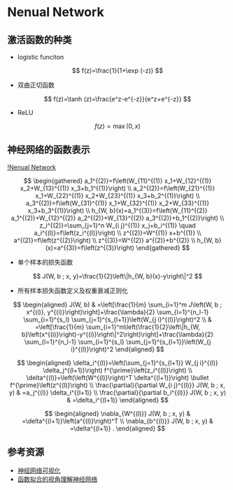 # Nenual Network

## 激活函数的种类

- logistic funciton

$$
f(z)=\frac{1}{1+\exp (-z)}
$$

- 双曲正切函数

$$
f(z)=\tanh (z)=\frac{e^z-e^{-z}}{e^z+e^{-z}}
$$

- ReLU

$$
f(z)=\max (0, x)
$$


## 神经网络的函数表示

[!Nenual Network](./nn.png)

$$
\begin{gathered}
a_1^{(2)}=f\left(W_{11}^{(1)} x_1+W_{12}^{(1)} x_2+W_{13}^{(1)} x_3+b_1^{(1)}\right) \\
a_2^{(2)}=f\left(W_{21}^{(1)} x_1+W_{22}^{(1)} x_2+W_{23}^{(1)} x_3+b_2^{(1)}\right) \\
a_3^{(2)}=f\left(W_{31}^{(1)} x_1+W_{32}^{(1)} x_2+W_{33}^{(1)} x_3+b_3^{(1)}\right) \\
h_{W, b}(x)=a_1^{(3)}=f\left(W_{11}^{(2)} a_1^{(2)}+W_{12}^{(2)} a_2^{(2)}+W_{13}^{(2)} a_3^{(2)}+b_1^{(2)}\right) \\
z_i^{(2)}=\sum_{j=1}^n W_{i j}^{(1)} x_j+b_i^{(1)} \quad a_i^{(l)}=f\left(z_i^{(l)}\right) \\
z^{(2)}=W^{(1)} x+b^{(1)} \\
a^{(2)}=f\left(z^{(2)}\right) \\
z^{(3)}=W^{(2)} a^{(2)}+b^{(2)} \\
h_{W, b}(x)=a^{(3)}=f\left(z^{(3)}\right)
\end{gathered}
$$

- 单个样本的损失函数

$$
J(W, b ; x, y)=\frac{1}{2}\left\|h_{W, b}(x)-y\right\|^2
$$

- 所有样本损失函数定义及权重衰减正则化

$$
\begin{aligned}
J(W, b) & =\left[\frac{1}{m} \sum_{i=1}^m J\left(W, b ; x^{(i)}, y^{(i)}\right)\right]+\frac{\lambda}{2} \sum_{l=1}^{n_l-1} \sum_{i=1}^{s_l} \sum_{j=1}^{s_{l+1}}\left(W_{j i}^{(l)}\right)^2 \\
& =\left[\frac{1}{m} \sum_{i=1}^m\left(\frac{1}{2}\left\|h_{W, b}\left(x^{(i)}\right)-y^{(i)}\right\|^2\right)\right]+\frac{\lambda}{2} \sum_{l=1}^{n_l-1} \sum_{i=1}^{s_l} \sum_{j=1}^{s_{l+1}}\left(W_{j i}^{(l)}\right)^2
\end{aligned}
$$

$$
\begin{aligned}
\delta_i^{(l)}=\left(\sum_{j=1}^{s_{l+1}} W_{j i}^{(l)} \delta_j^{(l+1)}\right) f^{\prime}\left(z_i^{(l)}\right) \\
\delta^{(l)}=\left(\left(W^{(l)}\right)^T \delta^{(l+1)}\right) \bullet f^{\prime}\left(z^{(l)}\right) \\
\frac{\partial}{\partial W_{i j}^{(l)}} J(W, b ; x, y) & =a_j^{(l)} \delta_i^{(l+1)} \\
\frac{\partial}{\partial b_i^{(l)}} J(W, b ; x, y) & =\delta_i^{(l+1)}
\end{aligned}
$$

$$
\begin{aligned}
\nabla_{W^{(l)}} J(W, b ; x, y) & =\delta^{(l+1)}\left(a^{(l)}\right)^T \\
\nabla_{b^{(l)}} J(W, b ; x, y) & =\delta^{(l+1)} .
\end{aligned}
$$

## 参考资源

- [神经网络可视化](http://colah.github.io/posts/2014-03-NN-Manifolds-Topology/)
- [函数拟合的视角理解神经网络](http://staff.ustc.edu.cn/~lgliu/Resources/DL/What_is_DeepLearning.html)